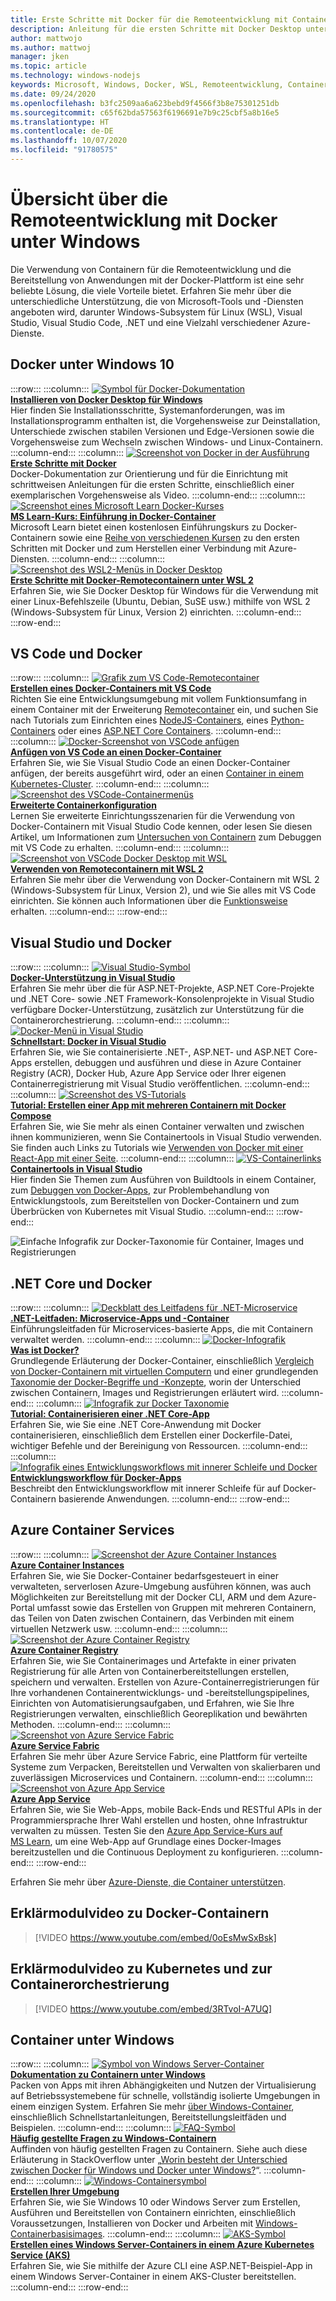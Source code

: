 ```yaml
---
title: Erste Schritte mit Docker für die Remoteentwicklung mit Containern
description: Anleitung für die ersten Schritte mit Docker Desktop unter Windows oder WSL.
author: mattwojo
ms.author: mattwoj
manager: jken
ms.topic: article
ms.technology: windows-nodejs
keywords: Microsoft, Windows, Docker, WSL, Remoteentwicklung, Container, Docker Desktop, Windows vs WSL
ms.date: 09/24/2020
ms.openlocfilehash: b3fc2509aa6a623bebd9f4566f3b8e75301251db
ms.sourcegitcommit: c65f62bda57563f6196691e7b9c25cbf5a8b16e5
ms.translationtype: HT
ms.contentlocale: de-DE
ms.lasthandoff: 10/07/2020
ms.locfileid: "91780575"
---
```

# <a name="overview-of-docker-remote-development-on-windows"></a>Übersicht über die Remoteentwicklung mit Docker unter Windows

Die Verwendung von Containern für die Remoteentwicklung und die Bereitstellung von Anwendungen mit der Docker-Plattform ist eine sehr beliebte Lösung, die viele Vorteile bietet. Erfahren Sie mehr über die unterschiedliche Unterstützung, die von Microsoft-Tools und -Diensten angeboten wird, darunter Windows-Subsystem für Linux (WSL), Visual Studio, Visual Studio Code, .NET und eine Vielzahl verschiedener Azure-Dienste.

## <a name="docker-on-windows-10"></a>Docker unter Windows 10

:::row:::
    :::column:::
       [![Symbol für Docker-Dokumentation](../../images/docker-docs-icon.png)](https://docs.docker.com/docker-for-windows/install/)<br>
        **[Installieren von Docker Desktop für Windows](https://docs.docker.com/docker-for-windows/install/)**<br>
        Hier finden Sie Installationsschritte, Systemanforderungen, was im Installationsprogramm enthalten ist, die Vorgehensweise zur Deinstallation, Unterschiede zwischen stabilen Versionen und Edge-Versionen sowie die Vorgehensweise zum Wechseln zwischen Windows- und Linux-Containern.
    :::column-end:::
    :::column:::
       [![Screenshot von Docker in der Ausführung](../../images/docker-running-screenshot.png)](https://docs.docker.com/get-started/)<br>
        **[Erste Schritte mit Docker](https://docs.docker.com/get-started/)**<br>
        Docker-Dokumentation zur Orientierung und für die Einrichtung mit schrittweisen Anleitungen für die ersten Schritte, einschließlich einer exemplarischen Vorgehensweise als Video.
    :::column-end:::
    :::column:::
       [![Screenshot eines Microsoft Learn Docker-Kurses](../../images/docker-learn-course.png)](/learn/modules/intro-to-docker-containers/)<br>
        **[MS Learn-Kurs: Einführung in Docker-Container](/learn/modules/intro-to-docker-containers/)**<br>
        Microsoft Learn bietet einen kostenlosen Einführungskurs zu Docker-Containern sowie eine [Reihe von verschiedenen Kursen](/learn/browse/?terms=docker) zu den ersten Schritten mit Docker und zum Herstellen einer Verbindung mit Azure-Diensten.
    :::column-end:::
    :::column:::
       [![Screenshot des WSL2-Menüs in Docker Desktop](../../images/docker-wsl2.png)](/windows/wsl/tutorials/wsl-containers)<br>
        **[Erste Schritte mit Docker-Remotecontainern unter WSL 2](/windows/wsl/tutorials/wsl-containers)**<br>
        Erfahren Sie, wie Sie Docker Desktop für Windows für die Verwendung mit einer Linux-Befehlszeile (Ubuntu, Debian, SuSE usw.) mithilfe von WSL 2 (Windows-Subsystem für Linux, Version 2) einrichten.
    :::column-end:::
:::row-end:::

## <a name="vs-code-and-docker"></a>VS Code und Docker

:::row:::
    :::column:::
       [![Grafik zum VS Code-Remotecontainer](../../images/vscode-remote-containers.png)](https://code.visualstudio.com/docs/remote/create-dev-container)<br>
        **[Erstellen eines Docker-Containers mit VS Code](https://code.visualstudio.com/docs/remote/containers-tutorial)**<br>
        Richten Sie eine Entwicklungsumgebung mit vollem Funktionsumfang in einem Container mit der Erweiterung [Remotecontainer](https://marketplace.visualstudio.com/items?itemName=ms-vscode-remote.remote-containers) ein, und suchen Sie nach Tutorials zum Einrichten eines [NodeJS-Containers](https://code.visualstudio.com/docs/containers/quickstart-node), eines [Python-Containers](https://code.visualstudio.com/docs/containers/quickstart-python) oder eines [ASP.NET Core Containers](https://code.visualstudio.com/docs/containers/quickstart-aspnet-core).
    :::column-end:::
    :::column:::
       [![Docker-Screenshot von VSCode anfügen](../../images/vscode-attach-docker.png)](https://code.visualstudio.com/docs/remote/attach-container)<br>
        **[Anfügen von VS Code an einen Docker-Container](https://code.visualstudio.com/docs/remote/attach-container)**<br>
        Erfahren Sie, wie Sie Visual Studio Code an einen Docker-Container anfügen, der bereits ausgeführt wird, oder an einen [Container in einem Kubernetes-Cluster](https://code.visualstudio.com/docs/remote/attach-container#_attach-to-a-container-in-a-kubernetes-cluster).
    :::column-end:::
    :::column:::
       [![Screenshot des VSCode-Containermenüs](../../images/vscode-advanced-docker.png)](https://code.visualstudio.com/docs/remote/containers-advanced)<br>
        **[Erweiterte Containerkonfiguration](https://code.visualstudio.com/docs/remote/containers-advanced)**<br>
        Lernen Sie erweiterte Einrichtungsszenarien für die Verwendung von Docker-Containern mit Visual Studio Code kennen, oder lesen Sie diesen Artikel, um Informationen zum [Untersuchen von Containern](https://code.visualstudio.com/blogs/2019/10/31/inspecting-containers) zum Debuggen mit VS Code zu erhalten.
    :::column-end:::
    :::column:::
       [![Screenshot von VSCode Docker Desktop mit WSL](../../images/vscode-docker-wsl.png)](https://code.visualstudio.com/blogs/2020/07/01/containers-wsl)<br>
        **[Verwenden von Remotecontainern mit WSL 2](https://code.visualstudio.com/blogs/2020/07/01/containers-wsl)**<br>
        Erfahren Sie mehr über die Verwendung von Docker-Containern mit WSL 2 (Windows-Subsystem für Linux, Version 2), und wie Sie alles mit VS Code einrichten. Sie können auch Informationen über die [Funktionsweise](https://code.visualstudio.com/blogs/2020/03/02/docker-in-wsl2#_how-it-works) erhalten.
    :::column-end:::
:::row-end:::

## <a name="visual-studio-and-docker"></a>Visual Studio und Docker

:::row:::
    :::column:::
       [![Visual Studio-Symbol](../../images/visualstudio.png)](/visualstudio/containers/overview#docker-support-in-visual-studio-1)<br>
        **[Docker-Unterstützung in Visual Studio](/visualstudio/containers/overview#docker-support-in-visual-studio-1)**<br>
        Erfahren Sie mehr über die für ASP.NET-Projekte, ASP.NET Core-Projekte und .NET Core- sowie .NET Framework-Konsolenprojekte in Visual Studio verfügbare Docker-Unterstützung, zusätzlich zur Unterstützung für die Containerorchestrierung.
    :::column-end:::
    :::column:::
       [![Docker-Menü in Visual Studio](../../images/visualstudio-docker-menu.png)](/visualstudio/containers/container-tools)<br>
        **[Schnellstart: Docker in Visual Studio](/visualstudio/containers/container-tools)**<br>
        Erfahren Sie, wie Sie containerisierte .NET-, ASP.NET- und ASP.NET Core-Apps erstellen, debuggen und ausführen und diese in Azure Container Registry (ACR), Docker Hub, Azure App Service oder Ihrer eigenen Containerregistrierung mit Visual Studio veröffentlichen.
    :::column-end:::
    :::column:::
       [![Screenshot des VS-Tutorials](../../images/visualstudio-tutorial.png)](/visualstudio/containers/tutorial-multicontainer)<br>
        **[Tutorial: Erstellen einer App mit mehreren Containern mit Docker Compose](/visualstudio/containers/tutorial-multicontainer)**<br>
        Erfahren Sie, wie Sie mehr als einen Container verwalten und zwischen ihnen kommunizieren, wenn Sie Containertools in Visual Studio verwenden. Sie finden auch Links zu Tutorials wie [Verwenden von Docker mit einer React-App mit einer Seite](/visualstudio/containers/container-tools-react).
    :::column-end:::
    :::column:::
       [![VS-Containerlinks](../../images/visualstudio-container-links.png)](/visualstudio/containers)<br>
        **[Containertools in Visual Studio](/visualstudio/containers)**<br>
        Hier finden Sie Themen zum Ausführen von Buildtools in einem Container, zum [Debuggen von Docker-Apps](/visualstudio/containers/edit-and-refresh), zur Problembehandlung von Entwicklungstools, zum Bereitstellen von Docker-Containern und zum Überbrücken von Kubernetes mit Visual Studio.
    :::column-end:::
:::row-end:::

![Einfache Infografik zur Docker-Taxonomie für Container, Images und Registrierungen](../../images/taxonomy-of-docker-terms-and-concepts.png)

## <a name="net-core-and-docker"></a>.NET Core und Docker

:::row:::
    :::column:::
       [![Deckblatt des Leitfadens für .NET-Microservice](../../images/dotnet-microservice-guide.png)](/dotnet/architecture/microservices/)<br>
        **[.NET-Leitfaden: Microservice-Apps und -Container](/dotnet/architecture/microservices/)**<br>
        Einführungsleitfaden für Microservices-basierte Apps, die mit Containern verwaltet werden.
    :::column-end:::
    :::column:::
       [![Docker-Infografik](../../images/dotnet-docker-infographic.png)](/dotnet/architecture/microservices/container-docker-introduction/docker-defined)<br>
        **[Was ist Docker?](/dotnet/architecture/microservices/container-docker-introduction/docker-defined)**<br>
        Grundlegende Erläuterung der Docker-Container, einschließlich [Vergleich von Docker-Containern mit virtuellen Computern](/dotnet/architecture/microservices/container-docker-introduction/docker-defined#comparing-docker-containers-with-virtual-machines) und einer grundlegenden [Taxonomie der Docker-Begriffe und -Konzepte](/dotnet/architecture/microservices/container-docker-introduction/docker-containers-images-registries), worin der Unterschied zwischen Containern, Images und Registrierungen erläutert wird.
    :::column-end:::
    :::column:::
       [![Infografik zur Docker Taxonomie](../../images/taxonomy-of-docker-terms-and-concepts.png)](/dotnet/core/docker/build-container?tabs=windows)<br>
        **[Tutorial: Containerisieren einer .NET Core-App](/dotnet/core/docker/build-container?tabs=windows)**<br>
        Erfahren Sie, wie Sie eine .NET Core-Anwendung mit Docker containerisieren, einschließlich dem Erstellen einer Dockerfile-Datei, wichtiger Befehle und der Bereinigung von Ressourcen.
    :::column-end:::
    :::column:::
       [![Infografik eines Entwicklungsworkflows mit innerer Schleife und Docker](../../images/dotnet-docker-workflow.png)](/dotnet/architecture/microservices/docker-application-development-process/docker-app-development-workflow)<br>
        **[Entwicklungsworkflow für Docker-Apps](/dotnet/architecture/microservices/docker-application-development-process/docker-app-development-workflow)**<br>
        Beschreibt den Entwicklungsworkflow mit innerer Schleife für auf Docker-Containern basierende Anwendungen.
    :::column-end:::
:::row-end:::

## <a name="azure-container-services"></a>Azure Container Services

:::row:::
    :::column:::
       [![Screenshot der Azure Container Instances](../../images/azure-container-instances.png)](/azure/container-instances/)<br>
        **[Azure Container Instances](/azure/container-instances/)**<br>
        Erfahren Sie, wie Sie Docker-Container bedarfsgesteuert in einer verwalteten, serverlosen Azure-Umgebung ausführen können, was auch Möglichkeiten zur Bereitstellung mit der Docker CLI, ARM und dem Azure-Portal umfasst sowie das Erstellen von Gruppen mit mehreren Containern, das Teilen von Daten zwischen Containern, das Verbinden mit einem virtuellen Netzwerk usw.
    :::column-end:::
    :::column:::
       [![Screenshot der Azure Container Registry](../../images/azure-container-registry-icon.png)](/azure/container-registry)<br>
        **[Azure Container Registry](/azure/container-registry)**<br>
        Erfahren Sie, wie Sie Containerimages und Artefakte in einer privaten Registrierung für alle Arten von Containerbereitstellungen erstellen, speichern und verwalten. Erstellen von Azure-Containerregistrierungen für Ihre vorhandenen Containerentwicklungs- und -bereitstellungspipelines, Einrichten von Automatisierungsaufgaben, und Erfahren, wie Sie Ihre Registrierungen verwalten, einschließlich Georeplikation und bewährten Methoden.
    :::column-end:::
    :::column:::
       [![Screenshot von Azure Service Fabric](../../images/azure-service-fabric.png)](/azure/service-fabric)<br>
        **[Azure Service Fabric](/azure/service-fabric)**<br>
        Erfahren Sie mehr über Azure Service Fabric, eine Plattform für verteilte Systeme zum Verpacken, Bereitstellen und Verwalten von skalierbaren und zuverlässigen Microservices und Containern.
    :::column-end:::
    :::column:::
       [![Screenshot von Azure App Service](../../images/azure-app-service.png)](/azure/app-service)<br>
        **[Azure App Service](/azure/app-service)**<br>
        Erfahren Sie, wie Sie Web-Apps, mobile Back-Ends und RESTful APIs in der Programmiersprache Ihrer Wahl erstellen und hosten, ohne Infrastruktur verwalten zu müssen. Testen Sie den [Azure App Service-Kurs auf MS Learn](/learn/modules/deploy-run-container-app-service), um eine Web-App auf Grundlage eines Docker-Images bereitzustellen und die Continuous Deployment zu konfigurieren.
    :::column-end:::
:::row-end:::

Erfahren Sie mehr über [Azure-Dienste, die Container unterstützen](https://azure.microsoft.com/overview/containers/).

## <a name="docker-containers-explainer-video"></a>Erklärmodulvideo zu Docker-Containern

> [!VIDEO https://www.youtube.com/embed/0oEsMwSxBsk]

## <a name="kubernetes-and-container-orchestration-explainer-video"></a>Erklärmodulvideo zu Kubernetes und zur Containerorchestrierung

> [!VIDEO https://www.youtube.com/embed/3RTvoI-A7UQ]

## <a name="containers-on-windows"></a>Container unter Windows

:::row:::
    :::column:::
       [![Symbol von Windows Server-Container](../../images/windows-server-containers.png)](/virtualization/windowscontainers)<br>
        **[Dokumentation zu Containern unter Windows](/virtualization/windowscontainers)**<br>
        Packen von Apps mit ihren Abhängigkeiten und Nutzen der Virtualisierung auf Betriebssystemebene für schnelle, vollständig isolierte Umgebungen in einem einzigen System. Erfahren Sie mehr [über Windows-Container](/virtualization/windowscontainers/about), einschließlich Schnellstartanleitungen, Bereitstellungsleitfäden und Beispielen.
    :::column-end:::
    :::column:::
       [![FAQ-Symbol](../../images/faq.png)](/virtualization/windowscontainers/about/faq)<br>
        **[Häufig gestellte Fragen zu Windows-Containern](/virtualization/windowscontainers/about/faq)**<br>
        Auffinden von häufig gestellten Fragen zu Containern. Siehe auch diese Erläuterung in StackOverflow unter „[Worin besteht der Unterschied zwischen Docker für Windows und Docker unter Windows?](https://stackoverflow.com/questions/38464724/whats-the-difference-between-docker-for-windows-and-docker-on-windows/40320748)“.
    :::column-end:::
    :::column:::
       [![Windows-Containersymbol](../../images/windows-container.png)](/virtualization/windowscontainers/quick-start/set-up-environment?tabs=Windows-10-Client)<br>
        **[Erstellen Ihrer Umgebung](/virtualization/windowscontainers/quick-start/set-up-environment?tabs=Windows-10-Client)**<br>
        Erfahren Sie, wie Sie Windows 10 oder Windows Server zum Erstellen, Ausführen und Bereitstellen von Containern einrichten, einschließlich Voraussetzungen, Installieren von Docker und Arbeiten mit [Windows-Containerbasisimages](/virtualization/windowscontainers/manage-containers/container-base-images).
    :::column-end:::
    :::column:::
       [![AKS-Symbol](../../images/kubernettes.png)](/azure/aks/windows-container-cli)<br>
        **[Erstellen eines Windows Server-Containers in einem Azure Kubernetes Service (AKS)](/azure/aks/windows-container-cli)**<br>
        Erfahren Sie, wie Sie mithilfe der Azure CLI eine ASP.NET-Beispiel-App in einem Windows Server-Container in einem AKS-Cluster bereitstellen.
    :::column-end:::
:::row-end:::

